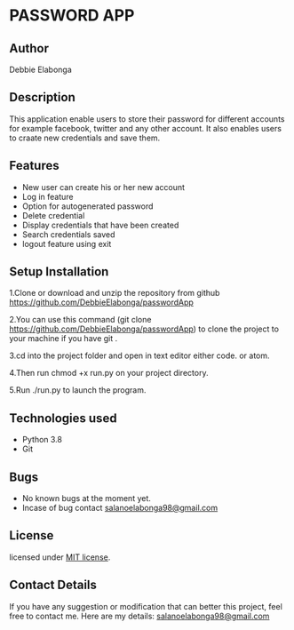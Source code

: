 # PASSWORD APP

## Author
   Debbie Elabonga

## Description   
This application enable users to store their password for different accounts for example facebook, twitter and any other account. It also enables users to craate new credentials and save them.


## Features
- New user can create his or her new account
- Log in feature
- Option for autogenerated password
- Delete credential
- Display credentials that have been created
- Search credentials saved
- logout feature using exit

## Setup Installation
1.Clone or download and unzip the repository from github https://github.com/DebbieElabonga/passwordApp

2.You can use this command (git clone https://github.com/DebbieElabonga/passwordApp) to clone the project to your machine if you have git .

3.cd into the project folder and open in text editor either code. or atom.

4.Then run chmod +x run.py on your project directory.

5.Run ./run.py to launch the program.

## Technologies used
- Python 3.8
- Git

## Bugs
- No known bugs at the moment yet.
- Incase of bug contact salanoelabonga98@gmail.com
## License
licensed under [MIT license](license).

## Contact Details
If you have any suggestion or modification that can better this project, feel free to contact me. Here are my details:
 salanoelabonga98@gmail.com
